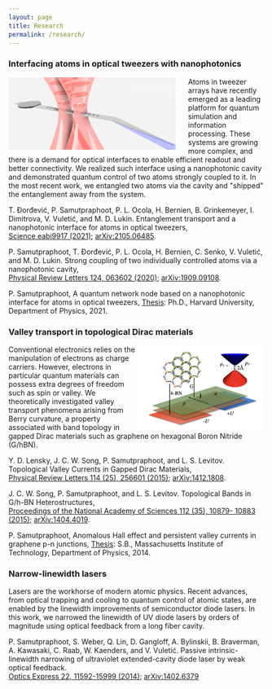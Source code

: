 ```yaml
---
layout: page
title: Research
permalink: /research/
---
```


 <!-- that take advantage of quantum physics, from computers to sensors.  -->

<!-- Given the recent technological advances that make it possible to put quantum systems of tens to hundreds of qubits under control, the demand to connect and interface quantum systems is imminent.  -->

### Interfacing atoms in optical tweezers with nanophotonics

[<img src="/images/fromfiber3.png" style="float: left; width: 65%; margin-right: 5%; margin-bottom: 0.5em;">](/images/fromfiber3.png)

Atoms in tweezer arrays have recently emerged as a leading platform for quantum simulation and information processing. 
These systems are growing more complex, and there is a demand for optical interfaces to enable efficient readout and better connectivity. 
We realized such interface using a nanophotonic cavity and demonstrated quantum control of two atoms strongly coupled to it. 
In the most recent work, we entangled two atoms via the cavity and "shipped" the entanglement away from the system. 


T. Ðorđević, P. Samutpraphoot, P. L. Ocola, H. Bernien, B. Grinkemeyer, I. Dimitrova, V. Vuletić, and M. D. Lukin. Entanglement transport and a nanophotonic interface for atoms in optical tweezers, \
[Science eabi9917 (2021)](https://science.sciencemag.org/content/early/2021/08/11/science.abi9917.abstract); [arXiv:2105.06485](https://arxiv.org/abs/2105.06485).

P. Samutpraphoot, T. Ðorđević, P. L. Ocola, H. Bernien, C. Senko, V. Vuletić, and M. D. Lukin. Strong coupling of two individually controlled atoms via a nanophotonic cavity, \
[Physical Review Letters 124, 063602 (2020)](https://journals.aps.org/prl/abstract/10.1103/PhysRevLett.124.063602);  [arXiv:1909.09108](https://arxiv.org/abs/1909.09108).

P. Samutpraphoot, A quantum network node based on a nanophotonic interface for atoms in optical tweezers, [Thesis](../dissertation.pdf): Ph.D., Harvard University, Department of Physics, 2021.

### Valley transport in topological Dirac materials 

[<img src="/images/figintro.001.png" style="float: right; width: 50%;">](/images/figintro.001.png)

Conventional electronics relies on the manipulation of electrons as charge carriers. However, electrons in particular quantum materials can possess extra degrees of freedom such as spin or valley. We theoretically investigated valley transport phenomena arising from Berry curvature, a property associated with band topology in gapped Dirac materials such as graphene on hexagonal Boron Nitride (G/hBN).


Y. D. Lensky, J. C. W. Song, P. Samutpraphoot, and L. S. Levitov. Topological Valley Currents in Gapped Dirac Materials, \
[Physical Review Letters 114 (25), 256601 (2015)](https://journals.aps.org/prl/abstract/10.1103/PhysRevLett.114.256601);  [arXiv:1412.1808](https://arxiv.org/abs/1412.1808).
 
J. C. W. Song, P. Samutpraphoot, and L. S. Levitov. Topological Bands in G/h-BN Heterostructures, \
[Proceedings of the National Academy of Sciences 112 (35), 10879- 10883 (2015)](https://www.pnas.org/content/112/35/10879.short);  [arXiv:1404.4019](https://arxiv.org/abs/1404.4019).

P. Samutpraphoot, Anomalous Hall effect and persistent valley currents in graphene p-n junctions, [Thesis](https://dspace.mit.edu/handle/1721.1/92691): S.B., Massachusetts Institute of Technology, Department of Physics, 2014.

### Narrow-linewidth lasers

Lasers are the workhorse of modern atomic physics. Recent advances, from optical trapping and cooling to quantum control of atomic states, are enabled by the linewidth improvements of semiconductor diode lasers. In this work, we narrowed the linewidth of UV diode lasers by orders of magnitude using optical feedback from a long fiber cavity.

P. Samutpraphoot, S. Weber, Q. Lin, D. Gangloff, A. Bylinskii, B. Braverman, A. Kawasaki, C. Raab, W. Kaenders, and V. Vuletić. Passive intrinsic-linewidth narrowing of ultraviolet extended-cavity diode laser by weak optical feedback. \
[Optics Express 22, 11592-15999 (2014)](https://www.osapublishing.org/oe/fulltext.cfm?uri=oe-22-10-11592&id=284444#articleBody);    [arXiv:1402.6379](https://arxiv.org/abs/1402.6379)

